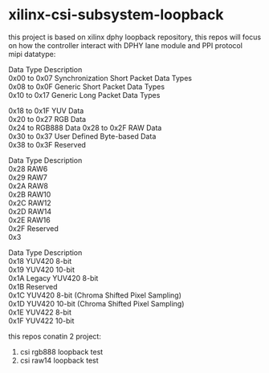 # xilinx-csi-subsystem-loopback
this project is based on xilinx dphy loopback repository, this repos will focus on how the controller interact with DPHY lane module and PPI protocol  
mipi datatype:  

Data Type Description  
0x00 to 0x07 Synchronization Short Packet Data Types  
0x08 to 0x0F Generic Short Packet Data Types  
0x10 to 0x17 Generic Long Packet Data Types  

0x18 to 0x1F YUV Data    
0x20 to 0x27 RGB Data  
0x24 to RGB888 Data
0x28 to 0x2F RAW Data  
0x30 to 0x37 User Defined Byte-based Data  
0x38 to 0x3F Reserved  

Data Type Description  
0x28 RAW6  
0x29 RAW7  
0x2A RAW8  
0x2B RAW10  
0x2C RAW12  
0x2D RAW14  
0x2E RAW16  
0x2F Reserved  
0x3  

Data Type Description  
0x18 YUV420 8-bit  
0x19 YUV420 10-bit  
0x1A Legacy YUV420 8-bit  
0x1B Reserved  
0x1C YUV420 8-bit (Chroma Shifted Pixel Sampling)  
0x1D YUV420 10-bit (Chroma Shifted Pixel Sampling)  
0x1E YUV422 8-bit  
0x1F YUV422 10-bit   


this repos conatin 2 project:

1. csi rgb888 loopback test  
2. csi raw14 loopback test  

